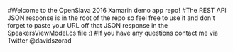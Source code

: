 #Welcome to the OpenSlava 2016 Xamarin demo app repo!
#The REST API JSON response is in the root of the repo so feel free to use it and don't forget to paste your URL off that JSON response in the SpeakersViewModel.cs file :)
#If you have any questions contact me via Twitter @davidszorad

